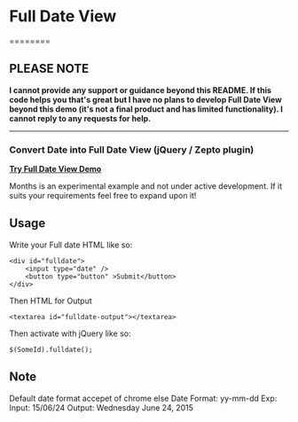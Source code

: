 # Full Date View
========
## PLEASE NOTE

**I cannot provide any support or guidance beyond this README. If this code helps you that's great but I have no plans to develop Full Date View beyond this demo (it's not a final product and has limited functionality). I cannot reply to any requests for help.**

* * *

### Convert Date into Full Date View (jQuery / Zepto plugin)

[**Try Full Date View Demo**](http://vidyutkumar.info/fulldateview)

Months is an experimental example and not under active development. If it suits your requirements feel free to expand upon it!

## Usage

Write your Full date HTML like so:

    <div id="fulldate">
        <input type="date" />
        <button type="button" >Submit</button>
    </div>

Then HTML for Output

    <textarea id="fulldate-output"></textarea>

Then activate with jQuery like so:

    $(SomeId).fulldate();

## Note

Default date format accepet of chrome else Date Format: yy-mm-dd 
Exp:
Input: 15/06/24
Output: Wednesday June 24, 2015
